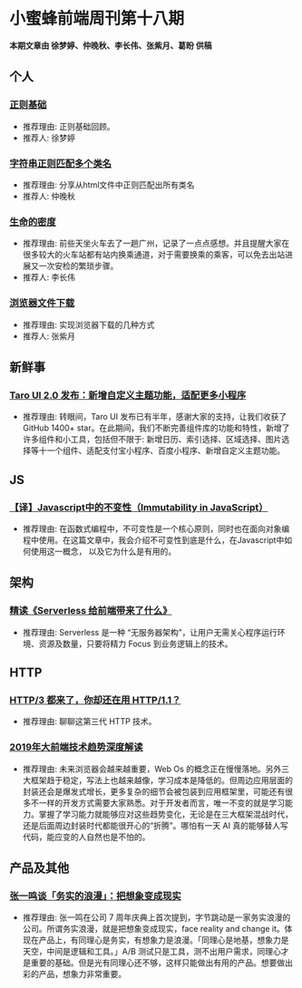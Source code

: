 # 小蜜蜂前端周刊第十八期

**本期文章由 徐梦婷、仲晚秋、李长伟、张紫月、葛盼 供稿**

## 个人

### [正则基础](https://www.jianshu.com/p/77d5961463e3)

+ 推荐理由: 正则基础回顾。
+ 推荐人: 徐梦婷

### [字符串正则匹配多个类名](https://yomizhong.github.io/2019/03/08/%E5%AD%97%E7%AC%A6%E4%B8%B2%E6%AD%A3%E5%88%99%E5%8C%B9%E9%85%8D%E5%A4%9A%E4%B8%AA%E7%B1%BB%E5%90%8D/#more)

+ 推荐理由: 分享从html文件中正则匹配出所有类名
+ 推荐人: 仲晚秋

### [生命的密度](https://lichangwei.github.io/2019/03/15/density-of-life/)

+ 推荐理由: 前些天坐火车去了一趟广州，记录了一点点感想。并且提醒大家在很多较大的火车站都有站内换乘通道，对于需要换乘的乘客，可以免去出站进展又一次安检的繁琐步骤。
+ 推荐人: 李长伟

### [浏览器文件下载](https://juejin.im/post/5c8a2b9bf265da2ddd4aa117)

+ 推荐理由: 实现浏览器下载的几种方式
+ 推荐人: 张紫月

## 新鲜事

### [Taro UI 2.0 发布：新增自定义主题功能，适配更多小程序](https://aotu.io/notes/2019/02/25/taro-ui-2.0/)

+ 推荐理由: 转眼间，Taro UI 发布已有半年，感谢大家的支持，让我们收获了 GitHub 1400+ star。在此期间，我们不断完善组件库的功能和特性，新增了许多组件和小工具，包括但不限于: 新增日历、索引选择、区域选择、图片选择等十一个组件、适配支付宝小程序、百度小程序、新增自定义主题功能。

## JS

### [【译】Javascript中的不变性（Immutability in JavaScript）](https://zhuanlan.zhihu.com/p/31193499)

+ 推荐理由: 在函数式编程中，不可变性是一个核心原则，同时也在面向对象编程中使用。在这篇文章中，我会介绍不可变性到底是什么，在Javascript中如何使用这一概念， 以及它为什么是有用的。

## 架构

### [精读《Serverless 给前端带来了什么》](https://zhuanlan.zhihu.com/p/58877583)

+ 推荐理由: Serverless 是一种 “无服务器架构”，让用户无需关心程序运行环境、资源及数量，只要将精力 Focus 到业务逻辑上的技术。

## HTTP

### [HTTP/3 都来了，你却还在用 HTTP/1.1？](https://mp.weixin.qq.com/s?__biz=MzI4NzEyMjUxMA==&mid=2649068604&idx=1&sn=9d34b782a5d7c147e108f1af1c0fbc23&chksm=f3c3411dc4b4c80b7e8a72013a7b884e21814f6bcbc6f0ea8752ff6c434b93005efc854520ef&xtrack=1&scene=0&subscene=131&clicktime=1552095539&ascene=7&devic)

+ 推荐理由: 聊聊这第三代 HTTP 技术。

### [2019年大前端技术趋势深度解读](https://mp.weixin.qq.com/s?__biz=MzUxMzcxMzE5Ng==&mid=2247490726&idx=1&sn=7f385d8a714a452719e971f9d149e7e0)

+ 推荐理由: 未来浏览器会越来越重要，Web Os 的概念正在慢慢落地。另外三大框架趋于稳定，写法上也越来越像，学习成本是降低的。但周边应用层面的封装还会是爆发式增长，更多复杂的细节会被包装到应用框架里，可能还有很多不一样的开发方式需要大家熟悉。对于开发者而言，唯一不变的就是学习能力。掌握了学习能力就能够应对这些趋势变化，无论是在三大框架混战时代，还是后面周边封装时代都能很开心的“折腾”。哪怕有一天 AI 真的能够替人写代码，能应变的人自然也是不怕的。

## 产品及其他

### [张一鸣谈「务实的浪漫」：把想象变成现实](https://www.geekpark.net/news/239089)

+ 推荐理由: 张一鸣在公司 7 周年庆典上首次提到，字节跳动是一家务实浪漫的公司。所谓务实浪漫，就是把想象变成现实，face reality and change it。体现在产品上，有同理心是务实，有想象力是浪漫。「同理心是地基，想象力是天空，中间是逻辑和工具。」A/B 测试只是工具，测不出用户需求，同理心才是重要的基础。但是光有同理心还不够，这样只能做出有用的产品。想要做出彩的产品，想象力非常重要。
